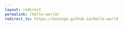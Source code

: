 ```yaml
---
layout: redirect
permalink: /hello-world/
redirect_to: https://bazinga.github.io/hello-world
---
```

